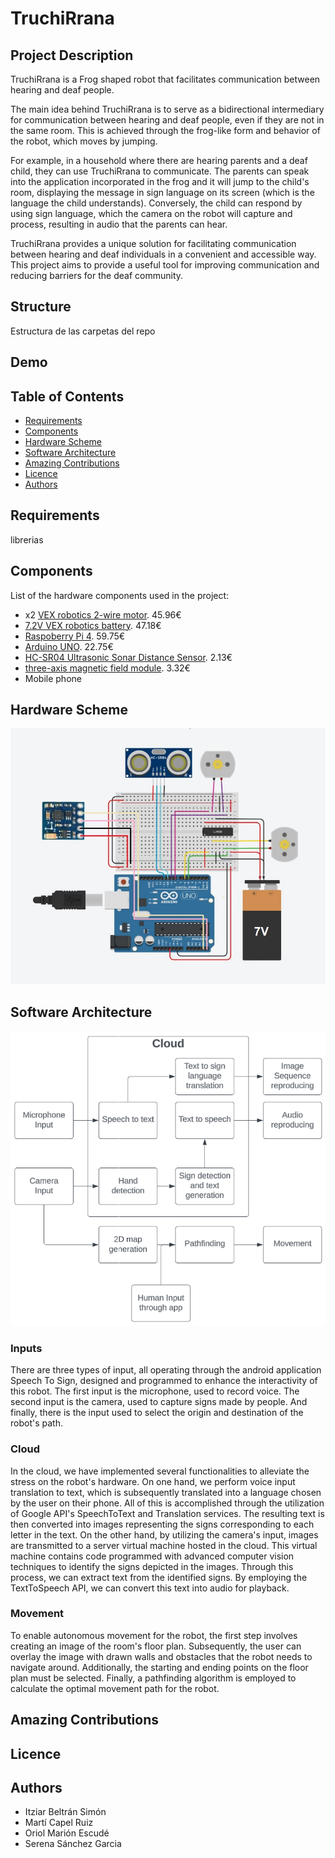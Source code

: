 # TruchiRrana
## Project Description
TruchiRrana is a Frog shaped robot that facilitates communication between hearing and deaf people.

The main idea behind TruchiRrana is to serve as a bidirectional intermediary for communication between hearing and deaf people, even if they are not in the same room. This is achieved through the frog-like form and behavior of the robot, which moves by jumping.

For example, in a household where there are hearing parents and a deaf child, they can use TruchiRrana to communicate. The parents can speak into the application incorporated in the frog and it will jump to the child's room, displaying the message in sign language on its screen (which is the language the child understands). Conversely, the child can respond by using sign language, which the camera on the robot will capture and process, resulting in audio that the parents can hear.

TruchiRrana provides a unique solution for facilitating communication between hearing and deaf individuals in a convenient and accessible way. This project aims to provide a useful tool for improving communication and reducing barriers for the deaf community.

## Structure
Estructura de las carpetas del repo
## Demo
## Table of Contents
 + [Requirements](#Requirements)
 + [Components](#Components)
 + [Hardware Scheme](#Hardware-Scheme)
 + [Software Architecture](#Software-Architecture)
 + [Amazing Contributions](#Amazing-Contributions)
 + [Licence](#Licence)
 + [Authors](#Authors)
## Requirements
librerias
## Components
List of the hardware components used in the project:
+ x2 [VEX robotics 2-wire motor](https://www.cosues.com/vex-v5-motor-393-de-2-cables). 45.96€
+ [7.2V VEX robotics battery](https://www.cosues.com/vex-v5-bateria-nimh-de-7-2v-y-3000mah). 47.18€
+ [Raspoberry Pi 4](https://www.electan.com/raspberrypi4-p-10264.html). 59.75€
+ [Arduino UNO](https://www.electan.com/arduinouno-p-2977.html). 22.75€
+ [HC-SR04 Ultrasonic Sonar Distance Sensor](https://www.electan.com/sensor-distancia-por-ultrasonidos-hcsr04-p-6275.html). 2.13€
+ [three-axis magnetic field module](https://solectroshop.com/es/compas-magnetometro/456-brujula-digital-gy-271-5883-compas-magnetometro-hcm5883l.html). 3.32€
+ Mobile phone
## Hardware Scheme
![[Module diagram](https://github.com/OriolMarion/TruchiRrana/images/Captura.PNG)](https://github.com/OriolMarion/TruchiRrana/blob/main/images/hardware_scheme.jpeg)
## Software Architecture
![[Module diagram](https://github.com/OriolMarion/TruchiRrana/images/Captura.PNG)](https://github.com/OriolMarion/TruchiRrana/blob/main/images/module_diagram.PNG)
### Inputs
There are three types of input, all operating through the android application Speech To Sign, designed and programmed to enhance the interactivity of this robot. The first input is the microphone, used to record voice. The second input is the camera, used to capture signs made by people. And finally, there is the input used to select the origin and destination of the robot's path.
### Cloud
In the cloud, we have implemented several functionalities to alleviate the stress on the robot's hardware. On one hand, we perform voice input translation to text, which is subsequently translated into a language chosen by the user on their phone. All of this is accomplished through the utilization of Google API's SpeechToText and Translation services. The resulting text is then converted into images representing the signs corresponding to each letter in the text.
On the other hand, by utilizing the camera's input, images are transmitted to a server virtual machine hosted in the cloud. This virtual machine contains code programmed with advanced computer vision techniques to identify the signs depicted in the images. Through this process, we can extract text from the identified signs. By employing the TextToSpeech API, we can convert this text into audio for playback.
### Movement
To enable autonomous movement for the robot, the first step involves creating an image of the room's floor plan. Subsequently, the user can overlay the image with drawn walls and obstacles that the robot needs to navigate around. Additionally, the starting and ending points on the floor plan must be selected. Finally, a pathfinding algorithm is employed to calculate the optimal movement path for the robot.
## Amazing Contributions
## Licence
## Authors
 + Itziar Beltrán Simón
 + Martí Capel Ruiz
 + Oriol Marión Escudé
 + Serena Sánchez Garcia
